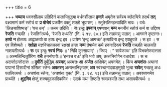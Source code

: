 +++
title = 6

+++
**भव्याय** भवनशीलाय प्रतिदिनं कलाभिवृद्ध्या वर्धनशीलाय **इन्दवे** अमृतेन सर्वस्य क्लेदयित्रे तदर्थं **तत्** वक्ष्यमाणं कर्म स्तोत्रं वा **प्र** **वोचेयं** प्रकर्षेण वक्तुं शक्तो भूयासम् । स्तुतेरतिमहत्त्वादिति भावः । वचेः 'लिङ्याशिष्यङ्'।‘वच उम्' ॥ कस्य तदिति । **यः** इन्दुः **इषवान्** एषणवान् **मन्म** मननीयं स्तोत्रं कर्म वा उद्दिश्य **रेजति** गच्छति । रेजतिर्गत्यर्थः, ‘रेजति दध्यति' (नि. २.१४. ६०.) इति तन्नामसु पाठात् । आगमने दृष्टान्तः। **हव्यो** **न** होतव्यः आह्वातव्यो वा हव्यः इन्द्र इव । प्रायेण ‘इन्द्र आगच्छ' इत्यादिना इन्द्र एवाहूयते । स इव । स एव विशेष्यते । **रक्षोहा** यज्ञविघातकानां रक्षसां हन्ता **मन्म** तेषामेव कर्म हननादिरूपं **रेजति** गच्छति चालयति नाशयतीत्यर्थः । **सः** एव इन्दुः **स्वयं** **निदः** ॥ ‘ णिदि कुत्सायाम्' । क्विप् । “ सावेकाचः' इति विभक्तेरुदात्तता ॥ अस्मन्निन्दितुर्वैरिणः **वधैः** हननोपायैः॥ ‘हनश्च वधः' इति भावे अप्; तत्संनियोगेन वधादेशः । स च अदन्तोऽन्तोदात्तः ॥ **दुर्मतिं** दुर्बुद्धिम् **अस्मत्** अस्मत्तः **आ** **अजेत** आक्षिपेत् अवनयेत् । किंच **अघशंसः** अघानां पापानां हिंसादीनां शंसिता स्तेनः **अवतरम्** अत्यन्तनिकृष्टम् **अव** स्वस्थानादवाङ्मुखो भूत्वा **स्रवेत्** गच्छतु अधः पतत्वित्यर्थः । अघशंसः स्तेनः, ‘अघशंसः वृकः' (नि. ३. २४. १३) इति तन्नामसु पाठात् । अवस्रवणमेव प्रार्थ्यते । **क्षुद्रमिव** क्षेप्तुं शक्यमुदकादिकमिव । उदकं यथा तिष्ठति स्रवन्नश्यति तथा असावपीत्यर्थः ॥
